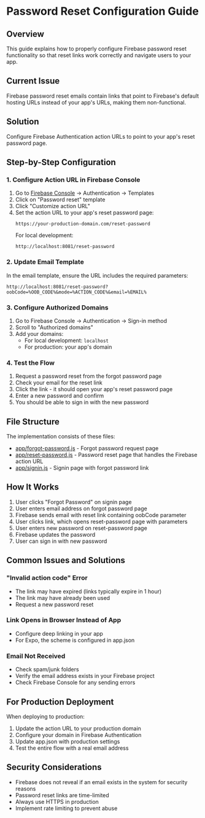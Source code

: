 # Password Reset Configuration Guide

## Overview
This guide explains how to properly configure Firebase password reset functionality so that reset links work correctly and navigate users to your app.

## Current Issue
Firebase password reset emails contain links that point to Firebase's default hosting URLs instead of your app's URLs, making them non-functional.

## Solution
Configure Firebase Authentication action URLs to point to your app's reset password page.

## Step-by-Step Configuration

### 1. Configure Action URL in Firebase Console

1. Go to [Firebase Console](https://console.firebase.google.com/) → Authentication → Templates
2. Click on "Password reset" template
3. Click "Customize action URL"
4. Set the action URL to your app's reset password page:
   ```
   https://your-production-domain.com/reset-password
   ```
   For local development:
   ```
   http://localhost:8081/reset-password
   ```

### 2. Update Email Template

In the email template, ensure the URL includes the required parameters:
```
http://localhost:8081/reset-password?oobCode=%OOB_CODE%&mode=%ACTION_CODE%&email=%EMAIL%
```

### 3. Configure Authorized Domains

1. Go to Firebase Console → Authentication → Sign-in method
2. Scroll to "Authorized domains"
3. Add your domains:
   - For local development: `localhost`
   - For production: your app's domain

### 4. Test the Flow

1. Request a password reset from the forgot password page
2. Check your email for the reset link
3. Click the link - it should open your app's reset password page
4. Enter a new password and confirm
5. You should be able to sign in with the new password

## File Structure

The implementation consists of these files:
- [app/forgot-password.js](file:///d:/StuddyBuddy/app/forgot-password.js) - Forgot password request page
- [app/reset-password.js](file:///d:/StuddyBuddy/app/reset-password.js) - Password reset page that handles the Firebase action URL
- [app/signin.js](file:///d:/StuddyBuddy/app/signin.js) - Signin page with forgot password link

## How It Works

1. User clicks "Forgot Password" on signin page
2. User enters email address on forgot password page
3. Firebase sends email with reset link containing oobCode parameter
4. User clicks link, which opens reset-password page with parameters
5. User enters new password on reset-password page
6. Firebase updates the password
7. User can sign in with new password

## Common Issues and Solutions

### "Invalid action code" Error
- The link may have expired (links typically expire in 1 hour)
- The link may have already been used
- Request a new password reset

### Link Opens in Browser Instead of App
- Configure deep linking in your app
- For Expo, the scheme is configured in app.json

### Email Not Received
- Check spam/junk folders
- Verify the email address exists in your Firebase project
- Check Firebase Console for any sending errors

## For Production Deployment

When deploying to production:

1. Update the action URL to your production domain
2. Configure your domain in Firebase Authentication
3. Update app.json with production settings
4. Test the entire flow with a real email address

## Security Considerations

- Firebase does not reveal if an email exists in the system for security reasons
- Password reset links are time-limited
- Always use HTTPS in production
- Implement rate limiting to prevent abuse